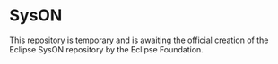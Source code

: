 # SysON
This repository is temporary and is awaiting the official creation of the Eclipse SysON repository by the Eclipse Foundation.
